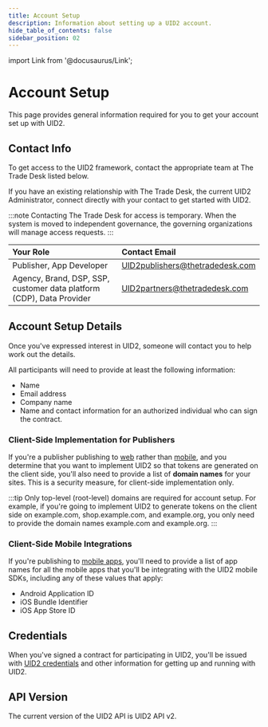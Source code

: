 ```yaml
---
title: Account Setup
description: Information about setting up a UID2 account.
hide_table_of_contents: false
sidebar_position: 02
---
```


import Link from '@docusaurus/Link';

# Account Setup

This page provides general information required for you to get your account set up with UID2.

## Contact Info

To get access to the UID2 framework, contact the appropriate team at The Trade Desk listed below. 

If you have an existing relationship with The Trade Desk, the current UID2 Administrator, connect directly with your contact to get started with UID2.

:::note
Contacting The Trade Desk for access is temporary. When the system is moved to independent governance, the governing organizations will manage access requests.
:::

| Your Role | Contact Email |
| :--- | :--- |
| Publisher, App Developer | [UID2publishers@thetradedesk.com](mailto:UID2publishers@thetradedesk.com) |
| Agency, Brand, DSP, SSP, customer data platform (CDP), Data Provider | [UID2partners@thetradedesk.com](mailto:UID2partners@thetradedesk.com) |

## Account Setup Details

Once you've expressed interest in UID2, someone will contact you to help work out the details.

All participants will need to provide at least the following information:
* Name
* Email address
* Company name
* Name and contact information for an authorized individual who can sign the contract.

### Client-Side Implementation for Publishers

If you're a publisher publishing to [web](../overviews/overview-publishers.md#web-integrations) rather than [mobile](../overviews/overview-publishers.md#mobile-integrations), and you determine that you want to implement UID2 so that tokens are generated on the client side, you'll also need to provide a list of **domain names** for your sites. This is a security measure, for client-side implementation only.

:::tip
Only top-level (root-level) domains are required for account setup. For example, if you're going to implement UID2 to generate tokens on the client side on example.com, shop.example.com, and example.org, you only need to provide the domain names example.com and example.org.
:::

### Client-Side Mobile Integrations

If you're publishing to [mobile apps](../guides/integration-mobile-client-side.md), you'll need to provide a list of <Link href="../ref-info/glossary-uid#gl-app-name">app names</Link> for all the mobile apps that you'll be integrating with the UID2 mobile SDKs, including any of these values that apply:

- Android Application ID
- iOS Bundle Identifier
- iOS App Store ID

## Credentials

When you've signed a contract for participating in UID2, you'll be issued with [UID2 credentials](gs-credentials.md) and other information for getting up and running with UID2.

## API Version

The current version of the UID2 API is UID2 API v2.
